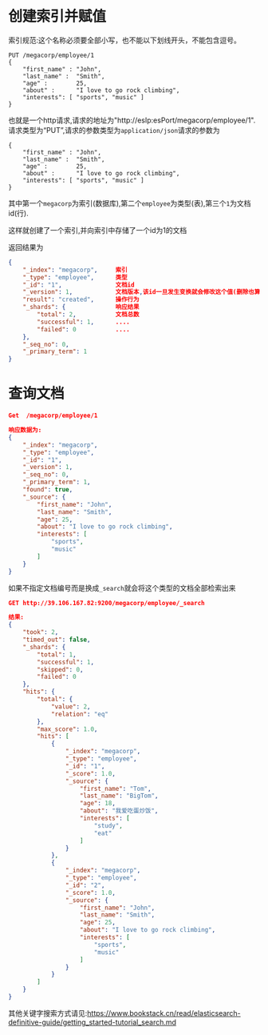 # 创建索引并赋值

索引规范:这个名称必须要全部小写，也不能以下划线开头，不能包含逗号。

```
PUT /megacorp/employee/1
{
    "first_name" : "John",
    "last_name" :  "Smith",
    "age" :        25,
    "about" :      "I love to go rock climbing",
    "interests": [ "sports", "music" ]
}
```

也就是一个http请求,请求的地址为"http://esIp:esPort/megacorp/employee/1".请求类型为“PUT”,请求的参数类型为`application/json`请求的参数为
```
{
    "first_name" : "John",
    "last_name" :  "Smith",
    "age" :        25,
    "about" :      "I love to go rock climbing",
    "interests": [ "sports", "music" ]
}
```

其中第一个`megacorp`为索引(数据库),第二个`employee`为类型(表),第三个`1`为文档id(行).

这样就创建了一个索引,并向索引中存储了一个id为1的文档

返回结果为
```json
{
    "_index": "megacorp",     索引
    "_type": "employee",      类型
    "_id": "1",               文档id
    "_version": 1,            文档版本,该id一旦发生变换就会修改这个值(删除也算)
    "result": "created",      操作行为
    "_shards": {              响应结果
        "total": 2,           文档总数
        "successful": 1,      ....
        "failed": 0           ....
    },
    "_seq_no": 0,
    "_primary_term": 1
}
```

# 查询文档

```json
Get  /megacorp/employee/1

响应数据为:
{
    "_index": "megacorp",
    "_type": "employee",
    "_id": "1",
    "_version": 1,
    "_seq_no": 0,
    "_primary_term": 1,
    "found": true,
    "_source": {
        "first_name": "John",
        "last_name": "Smith",
        "age": 25,
        "about": "I love to go rock climbing",
        "interests": [
            "sports",
            "music"
        ]
    }
}
```

如果不指定文档编号而是换成`_search`就会将这个类型的文档全部检索出来

```json
GET http://39.106.167.82:9200/megacorp/employee/_search

结果:
{
    "took": 2,
    "timed_out": false,
    "_shards": {
        "total": 1,
        "successful": 1,
        "skipped": 0,
        "failed": 0
    },
    "hits": {
        "total": {
            "value": 2,
            "relation": "eq"
        },
        "max_score": 1.0,
        "hits": [
            {
                "_index": "megacorp",
                "_type": "employee",
                "_id": "1",
                "_score": 1.0,
                "_source": {
                    "first_name": "Tom",
                    "last_name": "BigTom",
                    "age": 18,
                    "about": "我爱吃蛋炒饭",
                    "interests": [
                        "study",
                        "eat"
                    ]
                }
            },
            {
                "_index": "megacorp",
                "_type": "employee",
                "_id": "2",
                "_score": 1.0,
                "_source": {
                    "first_name": "John",
                    "last_name": "Smith",
                    "age": 25,
                    "about": "I love to go rock climbing",
                    "interests": [
                        "sports",
                        "music"
                    ]
                }
            }
        ]
    }
}
```

其他关键字搜索方式请见:https://www.bookstack.cn/read/elasticsearch-definitive-guide/getting_started-tutorial_search.md

